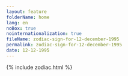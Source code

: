 ```yaml
---
layout: feature
folderName: home
lang: en
noBox: true
nointernationalization: true
fileName: zodiac-sign-for-12-december-1995
permalink: zodiac-sign-for-12-december-1995
date: 12-12-1995
---
```

{% include zodiac.html %}
